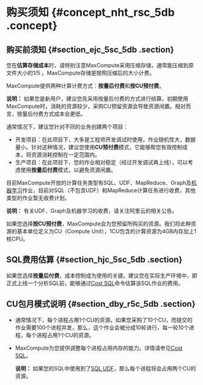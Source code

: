 # 购买须知 {#concept_nht_rsc_5db .concept}

## 购买前须知 {#section_ejc_5sc_5db .section}

您在**估算存储成本**时，请特别注意MaxCompute采用压缩存储，通常能压缩到原文件大小的1/5 。MaxCompute存储是按照压缩后的大小计费。

MaxCompute提供两种计算计费方式：**按量后付费**和**按CU预付费**。

**说明：** 如果您是新用户，建议您先采用按量后付费的方式进行结算。初期使用MaxCompute时，消耗的资源较少，采购CU预留资源会导致资源闲置。相对而言，按量后付费方式成本会更低。

通常情况下，建议您针对不同的业务创建两个项目：

-   开发项目：在此项目下，大多是工程师开发调试时使用，作业随机性大，数据量小。针对这种情况，建议您使用**CU预付费**模式，它能够帮您有效控制成本，将资源消耗控制在一定范围内。
-   生产项目：在此项目下，您的作业相对稳定（经过开发调试再上线），可以考虑使用**按量后付费**模式，以避免资源闲置。

目前MaxCompute开放的计算任务类型有SQL、UDF、MapReduce、Graph及[机器学习](https://data.aliyun.com/product/learn)作业，目前对SQL（不包含UDF）和MapReduce计算任务进行收费，其他类型的作业暂无收费计划。

**说明：** 有关UDF、Graph及机器学习的收费，请关注阿里云的相关公告。

如果您选择**按CU预付费**，MaxCompute会为您预留所购买的资源。我们将此种资源的基本单位定义为CU（Compute Unit），1CU包含的计算资源为4GB内存加上1核CPU。

## SQL费用估算 {#section_hjc_5sc_5db .section}

如果您选择**按量后付费**，成本控制成为使用的关键。建议您在实际生产环境中，即正式上线一个分析SQL前，能够通过[Cost SQL](../cn.zh-CN/用户指南/常用命令/其他操作.md)命令估算该SQL作业的费用。

## CU包月模式说明 {#section_dby_r5c_5db .section}

-   通常情况下，每个进程占用1个CU的资源。如果您采购了10个CU，而提交的作业需要100个进程并发，那么，这个作业会被分成10轮进行，每一轮10个进程，每个进程占用1个CU的资源。
-   MaxCompute为您提供调整每个进程占用内存的能力。详情请参见[Cost SQL](../cn.zh-CN/用户指南/常用命令/其他操作.md)。

    **说明：** 如果您的SQL中使用到了[SQL UDF](../cn.zh-CN/用户指南/SQL/UDF/UDF概述.md)，那么每个进程将会占用两个CU的资源。


